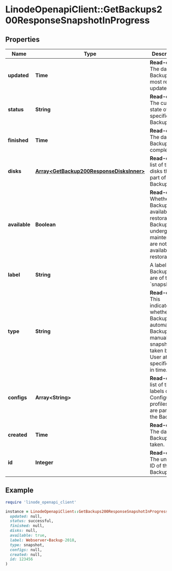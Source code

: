 # LinodeOpenapiClient::GetBackups200ResponseSnapshotInProgress

## Properties

| Name | Type | Description | Notes |
| ---- | ---- | ----------- | ----- |
| **updated** | **Time** | __Read-only__ The date the Backup was most recently updated. | [optional][readonly] |
| **status** | **String** | __Read-only__ The current state of a specific Backup. | [optional][readonly] |
| **finished** | **Time** | __Read-only__ The date the Backup completed. | [optional][readonly] |
| **disks** | [**Array&lt;GetBackup200ResponseDisksInner&gt;**](GetBackup200ResponseDisksInner.md) | __Read-only__ A list of the disks that are part of the Backup. | [optional][readonly] |
| **available** | **Boolean** | __Read-only__ Whether this Backup is available for restoration.  Backups undergoing maintenance are not available for restoration. | [optional][readonly] |
| **label** | **String** | A label for Backups that are of type &#x60;snapshot&#x60;. | [optional] |
| **type** | **String** | __Read-only__ This indicates whether the Backup is an automatic Backup or manual snapshot taken by the User at a specific point in time. | [optional][readonly] |
| **configs** | **Array&lt;String&gt;** | __Read-only__ A list of the labels of the Configuration profiles that are part of the Backup. | [optional][readonly] |
| **created** | **Time** | __Read-only__ The date the Backup was taken. | [optional][readonly] |
| **id** | **Integer** | __Read-only__ The unique ID of this Backup. | [optional][readonly] |

## Example

```ruby
require 'linode_openapi_client'

instance = LinodeOpenapiClient::GetBackups200ResponseSnapshotInProgress.new(
  updated: null,
  status: successful,
  finished: null,
  disks: null,
  available: true,
  label: Webserver-Backup-2018,
  type: snapshot,
  configs: null,
  created: null,
  id: 123456
)
```

